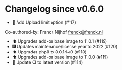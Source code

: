 # Changelog since v0.6.0
- 🔨 Add Upload limit option (#117)

Co-authored-by: Franck Nijhof <frenck@frenck.nl> 
- ⬆️ Upgrades add-on base image to 11.0.1 (#119) 
- 🎆 Updates maintenance/license year to 2022 (#120) 
- ⬆️ Upgrades php8 to 8.0.14-r0 (#118) 
- ⬆️ Upgrades add-on base image to 11.0.0 (#115) 
- 🚀 Update CI to latest version (#114) 
